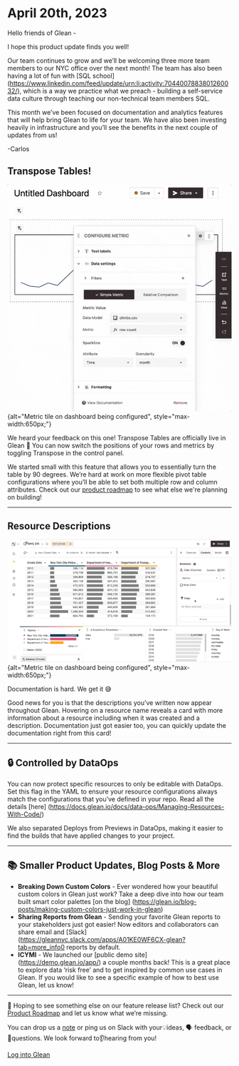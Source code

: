 # April 20th, 2023

Hello friends of Glean -

I hope this product update finds you well!

Our team continues to grow and we’ll be welcoming three more team members to our NYC office over the next month! The team has also been having a lot of fun with [SQL school] (https://www.linkedin.com/feed/update/urn:li:activity:7044007883801260032/), which is a way we practice what we preach - building a self-service data culture through teaching our non-technical team members SQL.

This month we’ve been focused on documentation and analytics features that will help bring Glean to life for your team. We have also been investing heavily in infrastructure and you’ll see the benefits in the next couple of updates from us!

-Carlos 


## Transpose Tables!

![image](../assets/product_updates/230331_metrictile.gif){alt="Metric tile on dashboard being configured", style="max-width:650px;"}

We heard your feedback on this one! Transpose Tables are officially live in Glean 🎉 You can now switch the positions of your rows and metrics by toggling Transpose in the control panel.


We started small with this feature that allows you to essentially turn the table by 90 degrees. We’re hard at work on more flexible pivot table configurations where you’ll be able to set both multiple row and column attributes. Check out our [product roadmap](https://docs.glean.io/product-roadmap/) to see what else we're planning on building!

---

## Resource Descriptions 

[![image](../assets/product_updates/230331_dynamic_breakout.gif)](https://docs.glean.io/docs/visualizing-data/Breakout/#dynamic-breakouts){alt="Metric tile on dashboard being configured", style="max-width:650px;"}

Documentation is hard. We get it 😅 

Good news for you is that the descriptions you’ve written now appear throughout Glean. Hovering on a resource name reveals a card with more information about a resource including when it was created and a description. Documentation just got easier too, you can quickly update the documentation right from this card!

---

## 🔒 Controlled by DataOps

You can now protect specific resources to only be editable with DataOps. Set this flag in the YAML to ensure your resource configurations always match the configurations that you’ve defined in your repo. Read all the details [here] (https://docs.glean.io/docs/data-ops/Managing-Resources-With-Code/)

We also separated Deploys from Previews in DataOps, making it easier to find the builds that have applied changes to your project. 

---


## 📚 Smaller Product Updates, Blog Posts & More

- **Breaking Down Custom Colors** - Ever wondered how your beautiful custom colors in Glean just work? Take a deep dive into how our team built smart color palettes [on the blog] (https://glean.io/blog-posts/making-custom-colors-just-work-in-glean)
- **Sharing Reports from Glean** - Sending your favorite Glean reports to your stakeholders just got easier! Now editors and collaborators can share email and [Slack] (https://gleannyc.slack.com/apps/A01KE0WF6CX-glean?tab=more_info0 reports by default. 
- **ICYMI** - We launched our [public demo site] (https://demo.glean.io/app/) a couple months back! This is a great place to explore data ‘risk free’ and to get inspired by common use cases in Glean. If you would like to see a specific example of how to best use Glean, let us know! 

---

👀 Hoping to see something else on our feature release list? Check out our [Product Roadmap](https://docs.glean.io/product-roadmap/product-roadmap/) and let us know what we’re missing.

You can drop us a [note](mailto:support@glean.io?subject=null&body=null) or ping us on Slack with your💡ideas, 🗣 feedback, or 🙋questions. We look forward to👂hearing from you!

[Log into Glean](https://glean.io/app)
